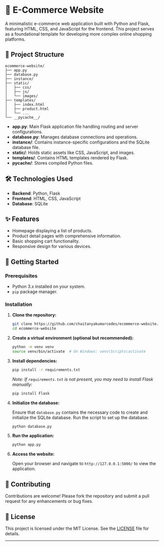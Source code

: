 # 🛒 E-Commerce Website

A minimalistic e-commerce web application built with Python and Flask, featuring HTML, CSS, and JavaScript for the frontend. This project serves as a foundational template for developing more complex online shopping platforms.

## 📁 Project Structure

```
ecommerce-website/
├── app.py
├── database.py
├── instance/
├── static/
│   ├── css/
│   ├── js/
│   └── images/
├── templates/
│   ├── index.html
│   ├── product.html
│   └── ...
└── __pycache__/
```

- **app.py**: Main Flask application file handling routing and server configurations.
- **database.py**: Manages database connections and operations.
- **instance/**: Contains instance-specific configurations and the SQLite database file.
- **static/**: Holds static assets like CSS, JavaScript, and images.
- **templates/**: Contains HTML templates rendered by Flask.
- **__pycache__/**: Stores compiled Python files.

## 🛠️ Technologies Used

- **Backend**: Python, Flask
- **Frontend**: HTML, CSS, JavaScript
- **Database**: SQLite

## ✨ Features

- Homepage displaying a list of products.
- Product detail pages with comprehensive information.
- Basic shopping cart functionality.
- Responsive design for various devices.

## 🚀 Getting Started

### Prerequisites

- Python 3.x installed on your system.
- `pip` package manager.

### Installation

1. **Clone the repository:**

   ```bash
   git clone https://github.com/chaitanyakumarcodes/ecommerce-website.git
   cd ecommerce-website
   ```

2. **Create a virtual environment (optional but recommended):**

   ```bash
   python -m venv venv
   source venv/bin/activate  # On Windows: venv\Scripts\activate
   ```

3. **Install dependencies:**

   ```bash
   pip install -r requirements.txt
   ```

   *Note: If `requirements.txt` is not present, you may need to install Flask manually:*

   ```bash
   pip install Flask
   ```

4. **Initialize the database:**

   Ensure that `database.py` contains the necessary code to create and initialize the SQLite database. Run the script to set up the database.

   ```bash
   python database.py
   ```

5. **Run the application:**

   ```bash
   python app.py
   ```

6. **Access the website:**

   Open your browser and navigate to `http://127.0.0.1:5000/` to view the application.

## 🧩 Contributing

Contributions are welcome! Please fork the repository and submit a pull request for any enhancements or bug fixes.

## 📄 License

This project is licensed under the MIT License. See the [LICENSE](LICENSE) file for details.

---
